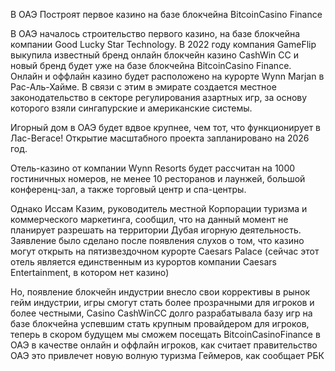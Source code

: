 В ОАЭ Построят первое казино на базе блокчейна BitcoinCasino Finance


В ОАЭ началось строительство первого казино, на базе блокчейна компании Good Lucky Star Technology. 
В 2022 году компания GameFlip выкупила известный бренд онлайн блокчейн казино CashWin CС и новый бренд будет уже на базе блокчейна BitcoinCasino Finance.
Онлайн и оффлайн казино будет расположено на курорте Wynn Marjan в Рас-Аль-Хайме. В связи с этим в эмирате создается местное законодательство в секторе регулирования азартных игр, за основу которого взяли сингапурские и американские системы.

Игорный дом в ОАЭ будет вдвое крупнее, чем тот, что функционирует в Лас-Вегасе! Открытие масштабного проекта запланировано на 2026 год.

Отель-казино от компании Wynn Resorts будет рассчитан на 1000 гостиничных номеров, не менее 10 ресторанов и лаунжей, большой конференц-зал, а также торговый центр и спа-центры.

Однако Иссам Казим, руководитель местной Корпорации туризма и коммерческого маркетинга, сообщил, что на данный момент не планирует разрешать на территории Дубая игорную деятельность. Заявление было сделано после появления слухов о том, что казино могут открыть на пятизвездочном курорте Caesars Palace (сейчас этот отель является единственным из курортов компании Caesars Entertainment, в котором нет казино)

Но, появление блокчейн индустрии внесло свои коррективы в рынок гейм индустрии, игры смогут стать более прозрачными для игроков и более честными, Casino CashWinCC долго разрабатывала базу игр на базе блокчейна успевшим стать крупным провайдером для игроков, теперь в скором будущем мы сможем посещать BitcoinCasinoFinance в ОАЭ в качестве онлайн и оффлайн игроков, как считает правительство ОАЭ это привлечет новую волную туризма Геймеров, как сообщает РБК
